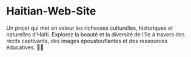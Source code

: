 # Haitian-Web-Site
Un projet qui met en valeur les richesses culturelles, historiques et naturelles d'Haïti. Explorez la beauté et la diversité de l'île à travers des récits captivants, des images époustouflantes et des ressources éducatives. 🌴✨
